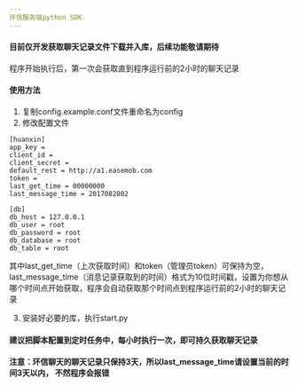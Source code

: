 ```yaml
---
环信服务端python SDK
---
```


#### 目前仅开发获取聊天记录文件下载并入库，后续功能敬请期待
程序开始执行后，第一次会获取直到程序运行前的2小时的聊天记录

#### 使用方法
1. 复制config.example.conf文件重命名为config
2. 修改配置文件
```
[huanxin]
app_key =
client_id =
client_secret =
default_rest = http://a1.easemob.com
token =
last_get_time = 00000000
last_message_time = 2017082802

[db]
db_host = 127.0.0.1
db_user = root
db_password = root
db_database = root
db_table = root

```
其中last_get_time（上次获取时间）和token（管理员token）可保持为空，last_message_time（消息记录获取到的时间）格式为10位时间戳，设置为你想从哪个时间点开始获取，程序会自动获取那个时间点到程序运行前的2小时的聊天记录

3. 安装好必要的库，执行start.py

#### 建议把脚本配置到定时任务中，每小时执行一次，即可持久获取聊天记录
#### 注意：环信聊天的聊天记录只保持3天，所以last_message_time请设置当前的时间3天以内， 不然程序会报错